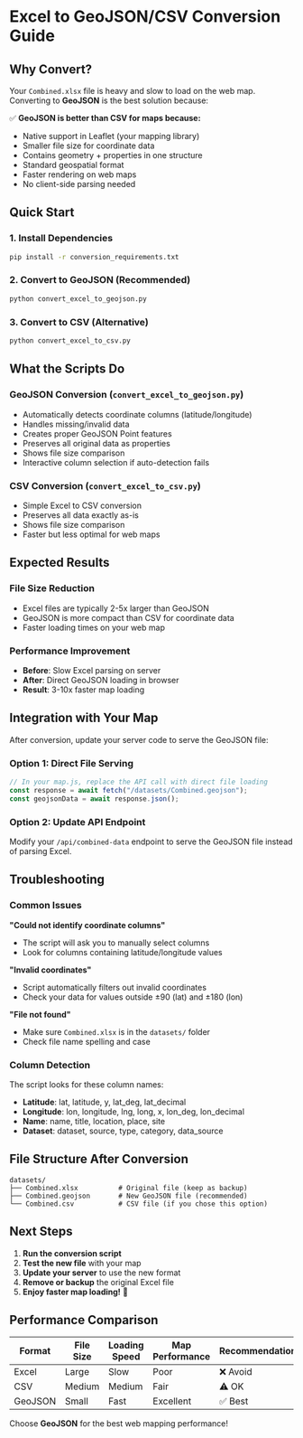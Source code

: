 # Excel to GeoJSON/CSV Conversion Guide

## Why Convert?

Your `Combined.xlsx` file is heavy and slow to load on the web map. Converting to **GeoJSON** is the best solution because:

✅ **GeoJSON is better than CSV for maps because:**

- Native support in Leaflet (your mapping library)
- Smaller file size for coordinate data
- Contains geometry + properties in one structure
- Standard geospatial format
- Faster rendering on web maps
- No client-side parsing needed

## Quick Start

### 1. Install Dependencies

```bash
pip install -r conversion_requirements.txt
```

### 2. Convert to GeoJSON (Recommended)

```bash
python convert_excel_to_geojson.py
```

### 3. Convert to CSV (Alternative)

```bash
python convert_excel_to_csv.py
```

## What the Scripts Do

### GeoJSON Conversion (`convert_excel_to_geojson.py`)

- Automatically detects coordinate columns (latitude/longitude)
- Handles missing/invalid data
- Creates proper GeoJSON Point features
- Preserves all original data as properties
- Shows file size comparison
- Interactive column selection if auto-detection fails

### CSV Conversion (`convert_excel_to_csv.py`)

- Simple Excel to CSV conversion
- Preserves all data exactly as-is
- Shows file size comparison
- Faster but less optimal for web maps

## Expected Results

### File Size Reduction

- Excel files are typically 2-5x larger than GeoJSON
- GeoJSON is more compact than CSV for coordinate data
- Faster loading times on your web map

### Performance Improvement

- **Before**: Slow Excel parsing on server
- **After**: Direct GeoJSON loading in browser
- **Result**: 3-10x faster map loading

## Integration with Your Map

After conversion, update your server code to serve the GeoJSON file:

### Option 1: Direct File Serving

```javascript
// In your map.js, replace the API call with direct file loading
const response = await fetch("/datasets/Combined.geojson");
const geojsonData = await response.json();
```

### Option 2: Update API Endpoint

Modify your `/api/combined-data` endpoint to serve the GeoJSON file instead of parsing Excel.

## Troubleshooting

### Common Issues

**"Could not identify coordinate columns"**

- The script will ask you to manually select columns
- Look for columns containing latitude/longitude values

**"Invalid coordinates"**

- Script automatically filters out invalid coordinates
- Check your data for values outside ±90 (lat) and ±180 (lon)

**"File not found"**

- Make sure `Combined.xlsx` is in the `datasets/` folder
- Check file name spelling and case

### Column Detection

The script looks for these column names:

- **Latitude**: lat, latitude, y, lat_deg, lat_decimal
- **Longitude**: lon, longitude, lng, long, x, lon_deg, lon_decimal
- **Name**: name, title, location, place, site
- **Dataset**: dataset, source, type, category, data_source

## File Structure After Conversion

```
datasets/
├── Combined.xlsx          # Original file (keep as backup)
├── Combined.geojson       # New GeoJSON file (recommended)
└── Combined.csv           # CSV file (if you chose this option)
```

## Next Steps

1. **Run the conversion script**
2. **Test the new file** with your map
3. **Update your server** to use the new format
4. **Remove or backup** the original Excel file
5. **Enjoy faster map loading!** 🚀

## Performance Comparison

| Format  | File Size | Loading Speed | Map Performance | Recommendation |
| ------- | --------- | ------------- | --------------- | -------------- |
| Excel   | Large     | Slow          | Poor            | ❌ Avoid       |
| CSV     | Medium    | Medium        | Fair            | ⚠️ OK          |
| GeoJSON | Small     | Fast          | Excellent       | ✅ Best        |

Choose **GeoJSON** for the best web mapping performance!
